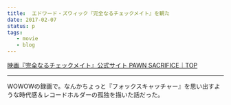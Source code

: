 ```yaml
---
title: 	エドワード・ズウィック『完全なるチェックメイト』を観た
date: 2017-02-07
status: p
tags:
   - movie
   - blog
---
```


[映画『完全なるチェックメイト』公式サイト PAWN SACRIFICE｜TOP](http://gaga.ne.jp/checkmate/)

---

WOWOWの録画で。なんかちょっと『フォックスキャッチャー』を思い出すような時代感＆レコードホルダーの孤独を描いた話だった。
